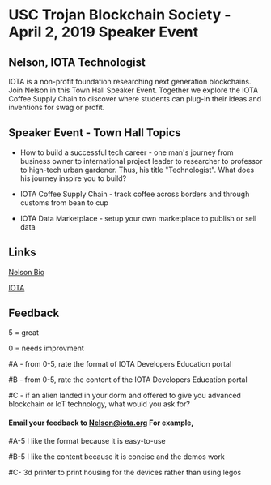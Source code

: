 # USC Trojan Blockchain Society - April 2, 2019 Speaker Event

## Nelson, IOTA Technologist

IOTA is a non-profit foundation researching next generation blockchains.  Join Nelson in this Town Hall Speaker Event.  Together we explore the IOTA Coffee Supply Chain to discover where students can plug-in their ideas and inventions for swag or profit.

## Speaker Event - Town Hall Topics

- How to build a successful tech career - one man's journey from business owner to international project leader to researcher to professor to high-tech urban gardener.  Thus, his title "Technologist".  What does his journey inspire you to build?
  
- IOTA Coffee Supply Chain - track coffee across borders and through customs from bean to cup

- IOTA Data Marketplace - setup your own marketplace to publish or sell data

## Links

[Nelson Bio](http://www.NelsonGlobalGeek.com)

[IOTA](https://www.iota.org)

## Feedback 

5 = great 

0 = needs improvment

#A - from 0-5, rate the format of IOTA Developers Education portal

#B - from 0-5, rate the content of the IOTA Developers Education portal

#C - if an alien landed in your dorm and offered to give you advanced blockchain or IoT technology, what would you ask for?


#### Email your feedback to Nelson@iota.org  For example, 

#A-5  I like the format because it is easy-to-use

#B-5  I like the content because it is concise and the demos work

#C- 3d printer to print housing for the devices rather than using legos

